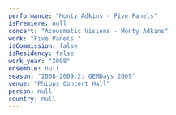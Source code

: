 ```yaml
---
performance: "Monty Adkins - Five Panels"
isPremiere: null
concert: "Acousmatic Visions - Monty Adkins"
work: "Five Panels "
isCommission: false
isResidency: false
work_year: "2008"
ensemble: null
season: "2008-2009:2: GEMDays 2009"
venue: "Phipps Concert Hall"
person: null
country: null
---
```


